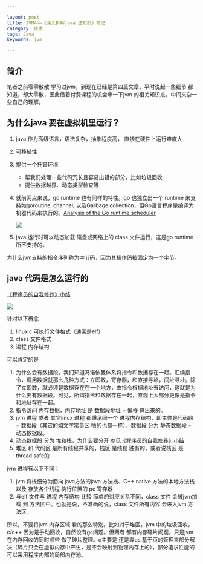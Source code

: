 ```yaml
---

layout: post
title: JVM4——《深入拆解java 虚拟机》笔记
category: 技术
tags: Java
keywords: jvm

---
```


## 简介

笔者之前零零散散 学习过jvm，到现在已经是第四篇文章，平时说起一些细节 都知道，却太零散，因此借着付费课程的机会串一下jvm 的相关知识点，中间夹杂一些自己的理解。

## 为什么java 要在虚拟机里运行？

1. java 作为高级语言，语法复杂，抽象程度高， 直接在硬件上运行难度大
2. 可移植性
2. 提供一个托管环境

	* 帮我们处理一些代码冗长且容易出错的部分，比如垃圾回收
	* 提供数据越界、动态类型检查等

3. 就前两点来说，go runtime 也有同样的特性。go 也独立出一个 runtime 来支持如goroutine, channel, 以及Garbage collection，但Go语言程序是编译为机器代码来执行的。[Analysis of the Go runtime scheduler](http://101.96.10.63/www.cs.columbia.edu/~aho/cs6998/reports/12-12-11_DeshpandeSponslerWeiss_GO.pdf)

	![](/public/upload/java/java_note_1.png)
	
4. java 运行时可以动态加载 磁盘或网络上的 class 文件运行，这是go runtime 所不支持的。

为什么jvm支持的指令序列称为字节码，因为其操作码被固定为一个字节。 

## java 代码是怎么运行的

[《程序员的自我修养》小结](http://qiankunli.github.io/2015/04/22/programer.html)

![](/public/upload/java/java_note_2.png)


针对以下概念

1. linux c 可执行文件格式（通常是elf）
2. class 文件格式
3. 进程 内存结构

可以肯定的是

1. 为什么会有数据段。我们知道冯诺依曼体系将指令和数据存在一起。汇编指令，调用数据就那么几种方式：立即数，寄存器，和直接寻址，间址寻址。除了立即数，就必须是数据存在在一个地方，由指令根据地址去访问，这就是为什么要有数据段。可见，所谓指令和数据存在一起，直观上大部分更像是指令和地址存在一起。
2. 指令访问 内存数据，内存地址 是 数据段地址 + 偏移 算出来的。
1. jvm 进程 或者 其它linux 进程 都秉承同一个 进程内存结构，即主体是代码段 + 数据段（其它的如文字常量区 啥的也都一样）。数据段 分为 静态数据段 + 动态数据段。 
2. 动态数据段 分为 堆和栈，为什么要分开 参见[《程序员的自我修养》小结](http://qiankunli.github.io/2015/04/22/programer.html)
3. 堆区 和 代码区 是所有线程共享的，栈区 是线程 独有的，或者说栈区 是thread safe的

jvm 进程有以下不同：

1. jvm 将栈细分为面向 java方法的java 方法栈、C++ native 方法的本地方法栈 以及 存放各个线程 执行位置的 pc 寄存器
2. 与elf 文件与 进程 内存结构 比较 简单的对应关系不同，class 文件 会被jvm加载 到 方法区中。也就是说，不准确的说，class 文件所有内容 会进入jvm 方法区。

所以，不要将jvm 内存区域 看的那么特别。比如对于堆区，jvm 中的垃圾回收，c/c++ 因为是手动回收，自然没有gc问题。但两者 都有内存碎片问题，只是jvm 在内存回收的同时顺带 做了碎片整理。c主要是 还是靠os 基于页的管理来部分解决（碎片只会在虚拟内存中产生，是不会映射到物理内存上的），部分追求性能的 可以采用程序内部的局部内存池。

      	